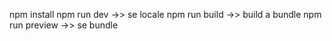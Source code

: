 npm install
npm run dev         ->> se locale
npm run build       ->> build a bundle
npm run preview     ->> se bundle